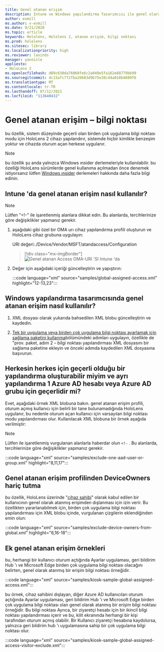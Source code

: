 ```yaml
---
title: Genel atanan erişim
description: Intune ve Windows yapılandırma Tasarımcısı ile genel olarak atanmış erişim Kiisleri için OMA-URI ' y i kullanma kılavuzumuzu kullanmaya başlayın.
author: evmill
ms.author: v-evmill
ms.date: 9/21/2020
ms.topic: article
keywords: Hololens, Hololens 2, atanan erişim, bilgi noktası
ms.prod: hololens
ms.sitesec: library
ms.localizationpriority: high
ms.reviewer: lavinds
manager: yannisle
appliesto:
- HoloLens 2
ms.openlocfilehash: d89c630da76060fe6c2a049e5fa162e88779bb99
ms.sourcegitcommit: 4c15afc772fba26683d9b75e38c44a018b4889f6
ms.translationtype: MT
ms.contentlocale: tr-TR
ms.lasthandoff: 07/12/2021
ms.locfileid: "113640432"
---
```

# <a name="global-assigned-access--kiosk"></a>Genel atanan erişim – bilgi noktası

bu özellik, sistem düzeyinde geçerli olan birden çok uygulama bilgi noktası modu için HoloLens 2 cihazı yapılandırır, sistemde hiçbir kimlikle benzeşim yoktur ve cihazda oturum açan herkese uygulanır.

> [!NOTE]
> bu özellik şu anda yalnızca Windows ınsider derlemeleriyle kullanılabilir. bu özelliği HoloLens sürümlerde genel kullanıma açılmadan önce denemek istiyorsanız lütfen [Windows ınsider](hololens-insider.md) derlemeleri hakkında daha fazla bilgi edinin.

## <a name="how-to-use-global-assigned-access-in-intune"></a>Intune 'da genel atanan erişim nasıl kullanılır?

> [!NOTE]
> Lütfen "<!-" ile işaretlenmiş alanlara dikkat edin. Bu alanlarda, tercihlerinize göre değişiklikler yapmanız gerekir.

1. aşağıdaki gibi özel bir OMA urı cihaz yapılandırma profili oluşturun ve HoloLens cihaz grubuna uygulayın:

    URI değeri:./Device/Vendor/MSFT/atandaccess/Configuration

    > [!div class="mx-imgBorder"]
    > ![Genel atanan Access OMA-URI 'SI Intune 'da](images/global-assigned-access-omauri.png)

2. Değer için aşağıdaki içeriği güncelleştirin ve yapıştırın:

    :::code language="xml" source="samples/global-assigned-access.xml" highlight="12-13,23":::

## <a name="how-to-use-global-assigned-access-in-windows-configuration-designer"></a>Windows yapılandırma tasarımcısında genel atanan erişim nasıl kullanılır?

1. XML dosyası olarak yukarıda bahsedilen XML blobu güncelleştirin ve kaydedin. 

2. [Tek bir uygulama veya birden çok uygulama bilgi noktası ayarlamak için sağlama paketini kullanma](hololens-kiosk.md#use-a-provisioning-package-to-set-up-a-single-app-or-multi-app-kiosk)bölümündeki adımları uygulayın, özellikle de "prov. paket, adım 2 – bilgi noktası yapılandırması XML dosyasını bir sağlama paketine ekleyin ve önceki adımda kaydedilen XML dosyasına başvurun.

## <a name="can-i-create-a-configuration-where-global-applies-to-everyone-and-separate-configuration-applies-to-1-azure-ad-account-or-azure-ad-group"></a>Herkesin herkes için geçerli olduğu bir yapılandırma oluşturabilir miyim ve ayrı yapılandırma 1 Azure AD hesabı veya Azure AD grubu için geçerlidir mi? 

Evet, aşağıdaki örnek XML blobuna bakın. genel atanan erişim profili, oturum açmış kullanıcı için belirli bir tane bulunamadığında HoloLens uygulanır, bu nedenle oturum açan kullanıcı için varsayılan bilgi noktası modu yapılandırması olur.
Kullanılacak XML blobuna bir örnek aşağıda verilmiştir:

> [!NOTE]
> Lütfen ile işaretlenmiş vurgulanan alanlarla haberdar olun `<!-` . Bu alanlarda, tercihlerinize göre değişiklikler yapmanız gerekir.

 :::code language="xml" source="samples/exclude-one-aad-user-or-group.xml" highlight="8,11,17":::

## <a name="excluding-deviceowners-from-global-assigned-access-profile"></a>Genel atanan erişim profilinden DeviceOwners hariç tutma

bu özellik, HoloLens üzerinde "[cihaz sahibi](security-adminless-os.md)" olarak kabul edilen bir kullanıcının genel olarak atanmış erişimden dışlanması için izin verir. Bu özellikten yararlanabilmek için, birden çok uygulama bilgi noktası yapılandırması için XML blobu içinde, vurgulanan çizgilerin eklendiğinden emin olun:

 :::code language="xml" source="samples/exclude-device-owners-from-global.xml" highlight="6,16-18":::

## <a name="additional-global-assigned-access-examples"></a>Ek genel atanan erişim örnekleri

bu, herhangi bir kullanıcı oturum açtığında Ayarlar uygulaması, geri bildirim Hub 'ı ve Microsoft Edge birden çok uygulama bilgi noktası olacağını belirten, genel olarak atanmış bir erişim bilgi noktası örneğidir.

:::code language="xml" source="samples/kiosk-sample-global-assigned-access.xml":::

bu örnek, cihaz sahibini dışlayan, diğer Azure AD kullanıcıları oturum açtığında Ayarlar uygulaması, geri bildirim Hub 'ı ve Microsoft Edge birden çok uygulama bilgi noktası olan genel olarak atanmış bir erişim bilgi noktası örneğidir. Bu bilgi noktası Ayrıca, bir ziyaretçi hesabı için bir ikincil bilgi noktası yapılandırması içerir ve bu, kilit ekranında herhangi bir kişi tarafından oturum açmış olabilir. Bir Kullanıcı ziyaretçi hesabına kaydolursa, yalnızca geri bildirim hub 'ı uygulamasına sahip bir çok uygulama bilgi noktası olur.

:::code language="xml" source="samples/kiosk-sample-global-assigned-access-visitor-exclude.xml":::
